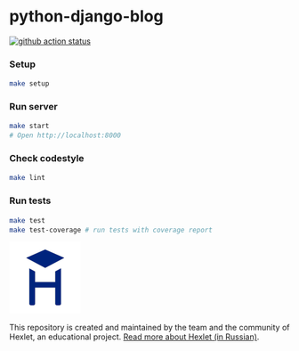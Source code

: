 # python-django-blog

[![github action status](https://github.com/hexlet-components/python-django-blog/workflows/Python%20CI/badge.svg)](https://github.com/hexlet-components/python-django-blog/actions)

### Setup

```sh
make setup
```

### Run server

```sh
make start
# Open http://localhost:8000
```

### Check codestyle

```sh
make lint
```

### Run tests

```sh
make test
make test-coverage # run tests with coverage report
```

[![Hexlet Ltd. logo](https://raw.githubusercontent.com/Hexlet/hexletguides.github.io/master/images/hexlet_logo128.png)](https://ru.hexlet.io/pages/about?utm_source=github&utm_medium=link&utm_campaign=python-django-blog)

This repository is created and maintained by the team and the community of Hexlet, an educational project. [Read more about Hexlet (in Russian)](https://ru.hexlet.io/pages/about?utm_source=github&utm_medium=link&utm_campaign=python-django-blog).
